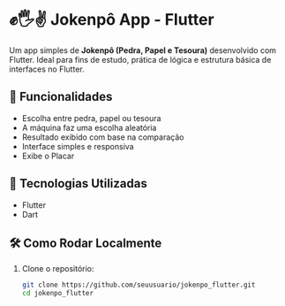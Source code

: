 # ✊🖐✌ Jokenpô App - Flutter

Um app simples de **Jokenpô (Pedra, Papel e Tesoura)** desenvolvido com Flutter. Ideal para fins de estudo, prática de lógica e estrutura básica de interfaces no Flutter.

## 🧠 Funcionalidades

- Escolha entre pedra, papel ou tesoura
- A máquina faz uma escolha aleatória
- Resultado exibido com base na comparação
- Interface simples e responsiva
- Exibe o Placar

## 🚀 Tecnologias Utilizadas

- Flutter
- Dart

## 🛠️ Como Rodar Localmente

1. Clone o repositório:
   
   ```bash
   git clone https://github.com/seuusuario/jokenpo_flutter.git
   cd jokenpo_flutter
